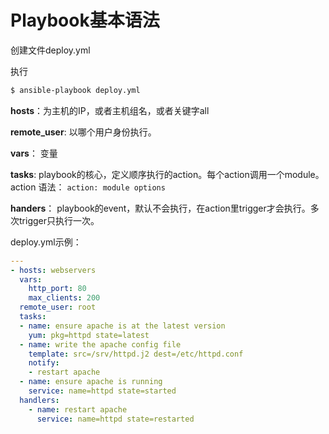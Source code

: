 # Playbook基本语法

创建文件deploy.yml

执行
```bash
$ ansible-playbook deploy.yml
```

**hosts**：为主机的IP，或者主机组名，或者关键字all

**remote_user**: 以哪个用户身份执行。

**vars**： 变量

**tasks**: playbook的核心，定义顺序执行的action。每个action调用一个module。 action 语法： ```action: module options```

**handers**： playbook的event，默认不会执行，在action里trigger才会执行。多次trigger只执行一次。

deploy.yml示例：

```yml
---
- hosts: webservers
  vars:
    http_port: 80
    max_clients: 200
  remote_user: root
  tasks:
  - name: ensure apache is at the latest version
    yum: pkg=httpd state=latest
  - name: write the apache config file
    template: src=/srv/httpd.j2 dest=/etc/httpd.conf
    notify:
    - restart apache
  - name: ensure apache is running
    service: name=httpd state=started
  handlers:
    - name: restart apache
      service: name=httpd state=restarted
```